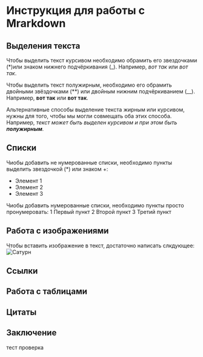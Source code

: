 # Инструкция для работы с Mrarkdown

## Выделения текста 

Чтобы выделить текст курсивом необходимо обрамить его звездочками (*)или знаком
нижнего подчёркивания (_). Например, *вот так* или _вот так_.

Чтобы выделить текст полужирным, необходимо его обрамить двойными звёздочками
(**) или двойным нижним подчёркиванием (__). Например, **вот так** или __вот так__.

Альтернативные способы выделение текста жирным или курсивом, нужны для того,
чтобы мы могли совмещать оба этих способа. Например, _текст может быть выделен
курсивом и при этом быть **полужирным**._

## Списки

Чиобы добавить не нумерованные списки, необходимо пункты выделить звездочкой (*) или знаком +:
* Элемент 1
* Элемент 2
* Элемент 3

Чиобы добавить нумерованные списки, необходимо пункты просто пронумеровать:
1 Первый пункт
2 Второй пункт
3 Третий пункт

## Работа с изображениями

Чтобы вставить изображение в текст, достаточно написать слкдующее:
![Сатурн](rings-stock-grahamtg-by-grahamtg-kosmos-prostranstvo-fantast.jpg)

## Ссылки

## Работа с таблицами

## Цитаты

## Заключение
тест проверка
